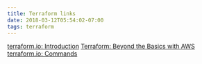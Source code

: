 ```yaml
---
title: Terraform links
date: 2018-03-12T05:54:02-07:00
tags: terraform
---
```

[terraform.io: Introduction](https://www.terraform.io/intro/index.html)
[Terraform: Beyond the Basics with AWS](https://aws.amazon.com/blogs/apn/terraform-beyond-the-basics-with-aws/)
[terraform.io: Commands](https://www.terraform.io/docs/commands/)

